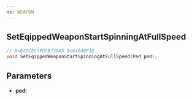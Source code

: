 ```yaml
---
ns: WEAPON
---
```

## SetEqippedWeaponStartSpinningAtFullSpeed

```c
// 0xE4DCEC7FD5B739A5 0x64646F1D
void SetEqippedWeaponStartSpinningAtFullSpeed(Ped ped);
```


## Parameters
* **ped**: 


